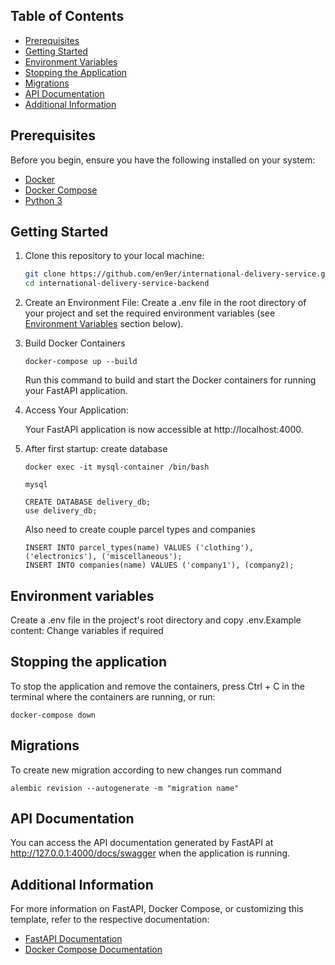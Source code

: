 ## Table of Contents


- [Prerequisites](#prerequisites)
- [Getting Started](#getting-started)
- [Environment Variables](#environment-variables)
- [Stopping the Application](#stopping-the-application)
- [Migrations](#migrations)
- [API Documentation](#api-documentation)
- [Additional Information](#additional-information)

## Prerequisites

Before you begin, ensure you have the following installed on your system:

- [Docker](https://www.docker.com/get-started)
- [Docker Compose](https://docs.docker.com/compose/install/)
- [Python 3](https://www.python.org/downloads/)

## Getting Started

1. Clone this repository to your local machine:

   ```bash
   git clone https://github.com/en9er/international-delivery-service.git
   cd international-delivery-service-backend

2. Create an Environment File:
   Create a .env file in the root directory of your project and set the required environment variables (see [Environment Variables](#environment-variables) section below).
3. Build Docker Containers
   ```commandline
   docker-compose up --build
   ```
   Run this command to build and start the Docker containers for running your FastAPI application.
4. Access Your Application:

   Your FastAPI application is now accessible at http://localhost:4000.

5. After first startup:
   create database
   ```
   docker exec -it mysql-container /bin/bash
   ```
   ```
   mysql
   ```
   ```
   CREATE DATABASE delivery_db;
   use delivery_db;
   ```
   Also need to create couple parcel types and companies
   ```
   INSERT INTO parcel_types(name) VALUES ('clothing'), ('electronics'), ('miscellaneous');
   INSERT INTO companies(name) VALUES ('company1'), (company2);
   ```

## Environment variables
Create a .env file in the project's root directory and copy .env.Example content:
Change variables if required

## Stopping the application
To stop the application and remove the containers, press Ctrl + C in the terminal where the containers are running, or run:
```commandline
docker-compose down
```

## Migrations
To create new migration according to new changes run command
```commandline
alembic revision --autogenerate -m "migration name"
```

## API Documentation
You can access the API documentation generated by FastAPI at http://127.0.0.1:4000/docs/swagger when the application is running.

## Additional Information
For more information on FastAPI, Docker Compose, or customizing this template, refer to the respective documentation:
- [FastAPI Documentation](https://fastapi.tiangolo.com/)
- [Docker Compose Documentation](https://docs.docker.com/compose/)
